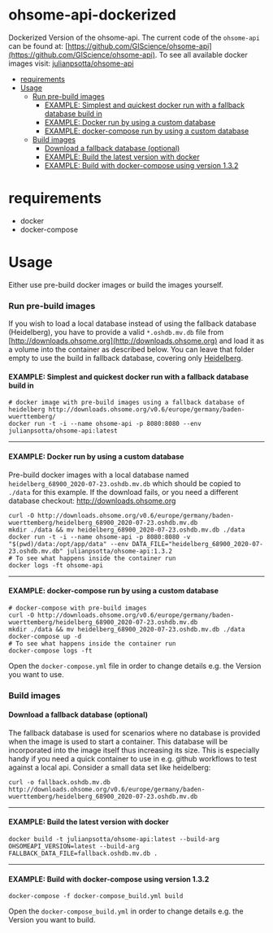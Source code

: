 # ohsome-api-dockerized

Dockerized Version of the ohsome-api. The current code of the `ohsome-api` can be found
at: [https://github.com/GIScience/ohsome-api](https://github.com/GIScience/ohsome-api).
To see all available docker images
visit: [julianpsotta/ohsome-api](https://hub.docker.com/repository/docker/julianpsotta/ohsome-api)
<!-- TOC -->

- [requirements](#requirements)
- [Usage](#usage)
    + [Run pre-build images](#run-pre-build-images)
        - [EXAMPLE: Simplest and quickest docker run with a fallback database build in](#example--simplest-and-quickest-docker-run-with-a-fallback-database-build-in)
        - [EXAMPLE: Docker run by using a custom database](#example--docker-run-by-using-a-custom-database)
        - [EXAMPLE: docker-compose run by using a custom database](#example--docker-compose-run-by-using-a-custom-database)
    + [Build images](#build-images)
        - [Download a fallback database (optional)](#download-a-fallback-database--optional-)
        - [EXAMPLE: Build the latest version with docker](#example--build-the-latest-version-with-docker)
        - [EXAMPLE: Build with docker-compose using version 1.3.2](#example--build-with-docker-compose-using-version-132)

<!-- /TOC -->

# requirements

- docker
- docker-compose

# Usage

Either use pre-build docker images or build the images yourself.

### Run pre-build images

If you wish to load a local database instead of using the fallback database (Heidelberg), you have to provide a
valid `*.oshdb.mv.db` file from [http://downloads.ohsome.org](http://downloads.ohsome.org) and load it as a volume into
the container as described below.
You can leave that folder empty to use the build in fallback database, covering
only [Heidelberg](http://downloads.ohsome.org/v0.6/europe/germany/baden-wuerttemberg/).

#### EXAMPLE: Simplest and quickest docker run with a fallback database build in

```shell
# docker image with pre-build images using a fallback database of heidelberg http://downloads.ohsome.org/v0.6/europe/germany/baden-wuerttemberg/
docker run -t -i --name ohsome-api -p 8080:8080 --env julianpsotta/ohsome-api:latest
```

---

#### EXAMPLE: Docker run by using a custom database

Pre-build docker images with a local database named `heidelberg_68900_2020-07-23.oshdb.mv.db` which should be copied
to `./data` for this example.
If the download fails, or you need a different database checkout: http://downloads.ohsome.org

```shell
curl -O http://downloads.ohsome.org/v0.6/europe/germany/baden-wuerttemberg/heidelberg_68900_2020-07-23.oshdb.mv.db
mkdir ./data && mv heidelberg_68900_2020-07-23.oshdb.mv.db ./data
docker run -t -i --name ohsome-api -p 8080:8080 -v "$(pwd)/data:/opt/app/data" --env DATA_FILE="heidelberg_68900_2020-07-23.oshdb.mv.db" julianpsotta/ohsome-api:1.3.2
# To see what happens inside the container run
docker logs -ft ohsome-api
```

---

#### EXAMPLE: docker-compose run by using a custom database

```shell
# docker-compose with pre-build images
curl -O http://downloads.ohsome.org/v0.6/europe/germany/baden-wuerttemberg/heidelberg_68900_2020-07-23.oshdb.mv.db
mkdir ./data && mv heidelberg_68900_2020-07-23.oshdb.mv.db ./data
docker-compose up -d
# To see what happens inside the container run
docker-compose logs -ft
```

Open the `docker-compose.yml` file in order to change details e.g. the Version you want to use.

### Build images

#### Download a fallback database (optional)

The fallback database is used for scenarios where no database is provided when the image is used to start a
container.
This database will be incorporated into the image itself thus increasing its size.
This is especially handy if you need a quick container to use in e.g. github workflows to test against a local api.
Consider a small data set like heidelberg:

```shell
curl -o fallback.oshdb.mv.db http://downloads.ohsome.org/v0.6/europe/germany/baden-wuerttemberg/heidelberg_68900_2020-07-23.oshdb.mv.db
```

---

#### EXAMPLE: Build the latest version with docker

```shell
docker build -t julianpsotta/ohsome-api:latest --build-arg OHSOMEAPI_VERSION=latest --build-arg FALLBACK_DATA_FILE=fallback.oshdb.mv.db .
```

---

#### EXAMPLE: Build with docker-compose using version 1.3.2

```shell
docker-compose -f docker-compose_build.yml build
```

Open the `docker-compose_build.yml` in order to change details e.g. the Version you want to build.
